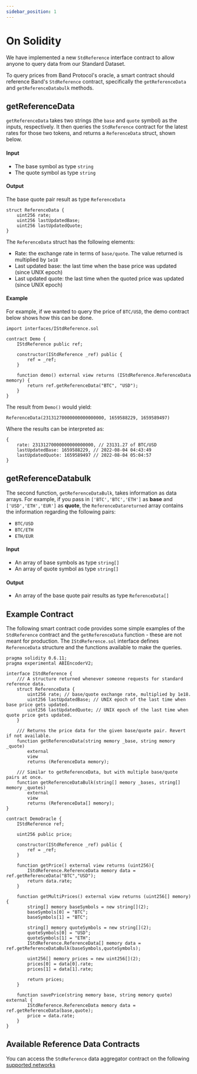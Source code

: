 ```yaml
---
sidebar_position: 1
---
```


# On Solidity

We have implemented a new `StdReference` interface contract to allow anyone to query data from our Standard Dataset.

To query prices from Band Protocol's oracle, a smart contract should reference Band's `StdReference` contract, specifically the `getReferenceData` and `getReferenceDatabulk` methods.

## getReferenceData

`getReferenceData` takes two strings (the `base` and `quote` symbol) as the inputs, respectively. It then queries the `StdReference` contract for the latest rates for those two tokens, and returns a `ReferenceData` struct, shown below.

#### Input

- The base symbol as type `string`
- The quote symbol as type `string`

#### Output

The base quote pair result as type `ReferenceData`

```sol
struct ReferenceData {
    uint256 rate;
    uint256 lastUpdatedBase;
    uint256 lastUpdatedQuote;
}
```

The `ReferenceData` struct has the following elements:

- Rate: the exchange rate in terms of `base/quote`. The value returned is multiplied by `1e18`
- Last updated base: the last time when the base price was updated (since UNIX epoch)
- Last updated quote: the last time when the quoted price was updated (since UNIX epoch)

#### Example

For example, if we wanted to query the price of `BTC/USD`, the demo contract below shows how this can be done.

```sol
import interfaces/IStdReference.sol

contract Demo {
    IStdReference public ref;

    constructor(IStdReference _ref) public {
        ref = _ref;
    }

    function demo() external view returns (IStdReference.ReferenceData memory) {
        return ref.getReferenceData("BTC", "USD");
    }
}
```

The result from `Demo()` would yield:

```sol
ReferenceData(23131270000000000000000, 1659588229, 1659589497)
```

Where the results can be interpreted as:

```sol
{
    rate: 23131270000000000000000, // 23131.27 of BTC/USD
    lastUpdatedBase: 1659588229, // 2022-08-04 04:43:49
    lastUpdatedQuote: 1659589497 // 2022-08-04 05:04:57
}
```

## getReferenceDatabulk

The second function, `getReferenceDataBulk`, takes information as data arrays. For example, if you pass in `['BTC','BTC','ETH']` as **base** and `['USD','ETH','EUR']` as **quote**, the `ReferenceDatareturned` array contains the information regarding the following pairs:

- `BTC/USD`
- `BTC/ETH`
- `ETH/EUR`

#### Input

- An array of base symbols as type `string[]`
- An array of quote symbol as type `string[]`

#### Output

- An array of the base quote pair results as type `ReferenceData[]`

## Example Contract

The following smart contract code provides some simple examples of the `StdReference` contract and the `getReferenceData` function - these are not meant for production. The `IStdReference.sol` interface defines `ReferenceData` structure and the functions available to make the queries.

```sol
pragma solidity 0.6.11;
pragma experimental ABIEncoderV2;

interface IStdReference {
    /// A structure returned whenever someone requests for standard reference data.
    struct ReferenceData {
        uint256 rate; // base/quote exchange rate, multiplied by 1e18.
        uint256 lastUpdatedBase; // UNIX epoch of the last time when base price gets updated.
        uint256 lastUpdatedQuote; // UNIX epoch of the last time when quote price gets updated.
    }

    /// Returns the price data for the given base/quote pair. Revert if not available.
    function getReferenceData(string memory _base, string memory _quote)
        external
        view
        returns (ReferenceData memory);

    /// Similar to getReferenceData, but with multiple base/quote pairs at once.
    function getReferenceDataBulk(string[] memory _bases, string[] memory _quotes)
        external
        view
        returns (ReferenceData[] memory);
}

contract DemoOracle {
    IStdReference ref;

    uint256 public price;

    constructor(IStdReference _ref) public {
        ref = _ref;
    }

    function getPrice() external view returns (uint256){
        IStdReference.ReferenceData memory data = ref.getReferenceData("BTC","USD");
        return data.rate;
    }

    function getMultiPrices() external view returns (uint256[] memory){
        string[] memory baseSymbols = new string[](2);
        baseSymbols[0] = "BTC";
        baseSymbols[1] = "BTC";

        string[] memory quoteSymbols = new string[](2);
        quoteSymbols[0] = "USD";
        quoteSymbols[1] = "ETH";
        IStdReference.ReferenceData[] memory data = ref.getReferenceDataBulk(baseSymbols,quoteSymbols);

        uint256[] memory prices = new uint256[](2);
        prices[0] = data[0].rate;
        prices[1] = data[1].rate;

        return prices;
    }

    function savePrice(string memory base, string memory quote) external {
        IStdReference.ReferenceData memory data = ref.getReferenceData(base,quote);
        price = data.rate;
    }
}

```

## Available Reference Data Contracts

You can access the `StdReference` data aggregator contract on the following [supported networks](/develop/supported-blockchains/)
